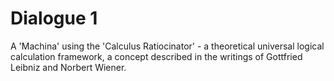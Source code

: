 # Dialogue 1
A 'Machina' using the 'Calculus Ratiocinator' - a theoretical universal logical calculation framework, a concept described in the writings of Gottfried Leibniz and Norbert Wiener.
